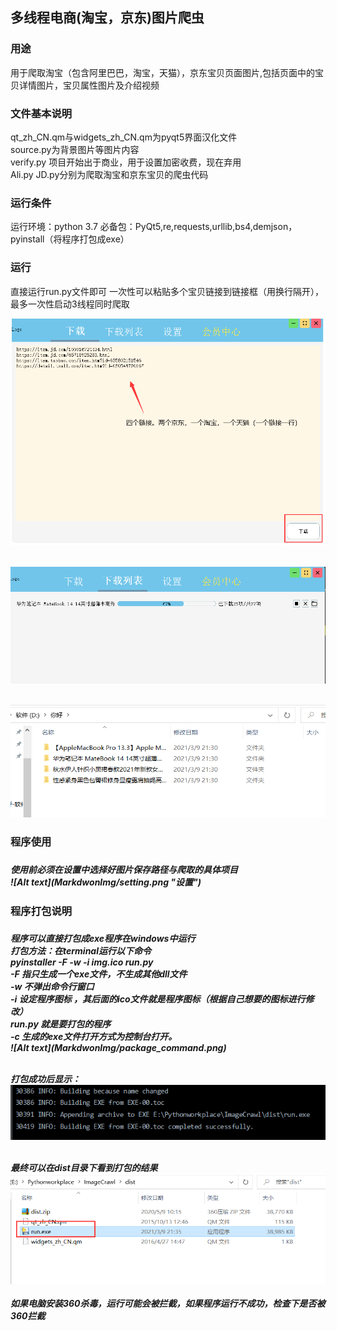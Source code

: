<h2>多线程电商(淘宝，京东)图片爬虫</h2>

<h3>用途</h3>
用于爬取淘宝（包含阿里巴巴，淘宝，天猫），京东宝贝页面图片,包括页面中的宝贝详情图片，宝贝属性图片及介绍视频

<h3>文件基本说明</h3>
qt_zh_CN.qm与widgets_zh_CN.qm为pyqt5界面汉化文件<br>
source.py为背景图片等图片内容<br>
verify.py 项目开始出于商业，用于设置加密收费，现在弃用<br>
Ali.py JD.py分别为爬取淘宝和京东宝贝的爬虫代码<br>


<h3>运行条件</h3>
运行环境：python 3.7
必备包：PyQt5,re,requests,urllib,bs4,demjson，pyinstall（将程序打包成exe）

<h3>运行</h3>
直接运行run.py文件即可
一次性可以粘贴多个宝贝链接到链接框（用换行隔开），最多一次性启动3线程同时爬取


![Alt text](https://github.com/enhey/ImageCrawl/blob/master/MarkdwonImg/download_url.png)<br><br>


![Alt text](MarkdwonImg/downloading.png)<br><br>


![Alt text](MarkdwonImg/result.png)

<h3>程序使用<h3/>
<h5>使用前必须在设置中选择好图片保存路径与爬取的具体项目<br>
![Alt text](MarkdwonImg/setting.png "设置")

<h3>程序打包说明<h3/>
<h5>程序可以直接打包成exe程序在windows中运行<br>
打包方法：在terminal运行以下命令<br>
pyinstaller -F -w -i img.ico run.py<br>
-F 指只生成一个exe文件，不生成其他dll文件<br>
-w 不弹出命令行窗口<br>
-i 设定程序图标 ，其后面的ico文件就是程序图标（根据自己想要的图标进行修改）<br>
run.py 就是要打包的程序<br>
-c 生成的exe文件打开方式为控制台打开。<br> 
![Alt text](MarkdwonImg/package_command.png)<br><br>


打包成功后显示：<br>
![Alt text](MarkdwonImg/package_success.png)<br><br>


最终可以在dist目录下看到打包的结果
![Alt text](MarkdwonImg/software.png)<br><br>
如果电脑安装360杀毒，运行可能会被拦截，如果程序运行不成功，检查下是否被360拦截
